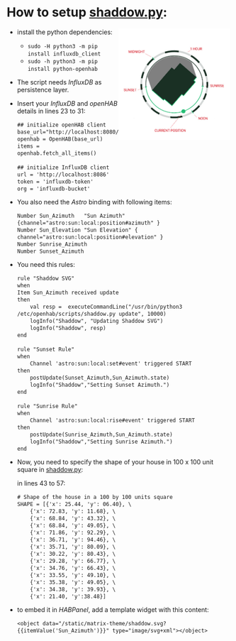 # How to setup __[shaddow.py](shaddow.py)__:

<img align="right" width="50%" src="./shaddow-py_explanation.jpg" />

* install the python dependencies:
  * ``sudo -H python3 -m pip install influxdb_client``
  * ``sudo -h python3 -m pip install python-openhab``
* The script needs _InfluxDB_ as persistence layer.
* Insert your _InfluxDB_ and _openHAB_ details in lines 23 to 31:
    ```
    ## initialize openHAB client
    base_url="http://localhost:8080/rest"
    openhab = OpenHAB(base_url)
    items = openhab.fetch_all_items()
    
    ## initialize InfluxDB client
    url = 'http://localhost:8086'
    token = 'influxdb-token'
    org = 'influxdb-bucket'
    ```
* You also need the _Astro_ binding with following items:
    ```
    Number Sun_Azimuth   "Sun Azimuth"   {channel="astro:sun:local:position#azimuth" }
    Number Sun_Elevation "Sun Elevation" { channel="astro:sun:local:position#elevation" }
    Number Sunrise_Azimuth
    Number Sunset_Azimuth
    ```
* You need this rules:
    ```
    rule "Shaddow SVG"
    when
    Item Sun_Azimuth received update
    then
        val resp =  executeCommandLine("/usr/bin/python3 /etc/openhab/scripts/shaddow.py update", 10000)
        logInfo("Shaddow", "Updating Shaddow SVG")          
        logInfo("Shaddow", resp)          
    end

    rule "Sunset Rule"
    when
        Channel 'astro:sun:local:set#event' triggered START 
    then
        postUpdate(Sunset_Azimuth,Sun_Azimuth.state)    
        logInfo("Shaddow","Setting Sunset Azimuth.")
    end

    rule "Sunrise Rule"
    when
        Channel 'astro:sun:local:rise#event' triggered START 
    then
        postUpdate(Sunrise_Azimuth,Sun_Azimuth.state)    
        logInfo("Shaddow","Setting Sunrise Azimuth.")
    end
    ```
* Now, you need to specify the shape of your house in 100 x 100 unit square in [shaddow.py](../openhab/shaddow.py):
   
   in lines 43 to 57:
    ```
    # Shape of the house in a 100 by 100 units square
    SHAPE = [{'x': 25.44, 'y': 06.40}, \
        {'x': 72.83, 'y': 11.68}, \
        {'x': 68.84, 'y': 43.32}, \
        {'x': 68.84, 'y': 49.05}, \
        {'x': 71.86, 'y': 92.29}, \
        {'x': 36.71, 'y': 94.46}, \
        {'x': 35.71, 'y': 80.09}, \
        {'x': 30.22, 'y': 80.43}, \
        {'x': 29.28, 'y': 66.77}, \
        {'x': 34.76, 'y': 66.43}, \
        {'x': 33.55, 'y': 49.10}, \
        {'x': 35.38, 'y': 49.05}, \
        {'x': 34.38, 'y': 39.93}, \
        {'x': 21.40, 'y':38.48}]
    ```
* to embed it in _HABPanel_, add a template widget with this content:
  ```
  <object data="/static/matrix-theme/shaddow.svg?{{itemValue('Sun_Azimuth')}}" type="image/svg+xml"></object>
  ```
